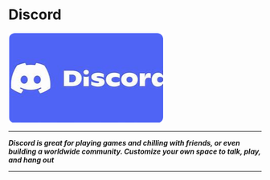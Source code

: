 # Discord

<img src="https://github.com/DonyaeZapolt/Discord/blob/main/dis.png"/>

___

***Discord is great for playing games and chilling with friends, or even building a worldwide community. Customize your own space to talk, play, and hang out***

___
